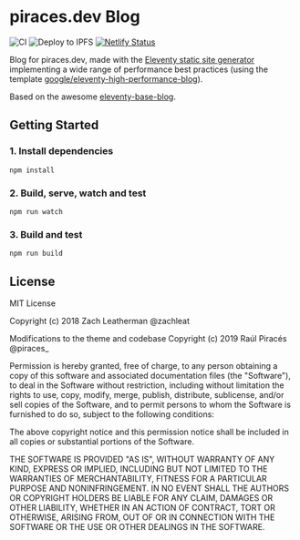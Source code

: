 # piraces.dev Blog

![CI](https://github.com/piraces/blog/workflows/CI/badge.svg)
![Deploy to IPFS](https://github.com/piraces/blog/workflows/Deploy%20to%20IPFS/badge.svg)
[![Netlify Status](https://api.netlify.com/api/v1/badges/ce027d3f-e391-4e7a-879b-0ea5dab3c416/deploy-status)](https://app.netlify.com/sites/piracesdev/deploys)

Blog for piraces.dev, made with the [Eleventy static site generator](https://www.11ty.dev/) implementing a wide range of performance best practices (using the template [google/eleventy-high-performance-blog](https://github.com/google/eleventy-high-performance-blog)).

Based on the awesome [eleventy-base-blog](https://github.com/11ty/eleventy-base-blog).

## Getting Started

### 1. Install dependencies

```
npm install
```

### 2. Build, serve, watch and test
```
npm run watch
```

### 3. Build and test
```
npm run build
```

## License

MIT License

Copyright (c) 2018 Zach Leatherman @zachleat

Modifications to the theme and codebase Copyright (c) 2019 Raúl Piracés @piraces_

Permission is hereby granted, free of charge, to any person obtaining a copy
of this software and associated documentation files (the "Software"), to deal
in the Software without restriction, including without limitation the rights
to use, copy, modify, merge, publish, distribute, sublicense, and/or sell
copies of the Software, and to permit persons to whom the Software is
furnished to do so, subject to the following conditions:

The above copyright notice and this permission notice shall be included in all
copies or substantial portions of the Software.

THE SOFTWARE IS PROVIDED "AS IS", WITHOUT WARRANTY OF ANY KIND, EXPRESS OR
IMPLIED, INCLUDING BUT NOT LIMITED TO THE WARRANTIES OF MERCHANTABILITY,
FITNESS FOR A PARTICULAR PURPOSE AND NONINFRINGEMENT. IN NO EVENT SHALL THE
AUTHORS OR COPYRIGHT HOLDERS BE LIABLE FOR ANY CLAIM, DAMAGES OR OTHER
LIABILITY, WHETHER IN AN ACTION OF CONTRACT, TORT OR OTHERWISE, ARISING FROM,
OUT OF OR IN CONNECTION WITH THE SOFTWARE OR THE USE OR OTHER DEALINGS IN THE
SOFTWARE.
